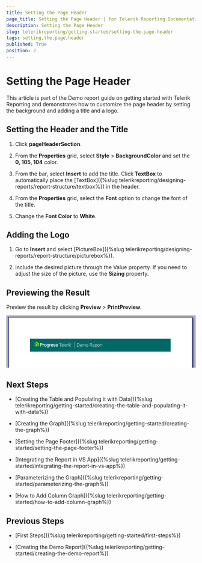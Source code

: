 ```yaml
---
title: Setting the Page Header
page_title: Setting the Page Header | for Telerik Reporting Documentation
description: Setting the Page Header
slug: telerikreporting/getting-started/setting-the-page-header
tags: setting,the,page,header
published: True
position: 2
---
```


# Setting the Page Header



This article is part of the Demo report guide on getting started with Telerik Reporting and demonstrates         how to customize the page header by setting the background and adding a title and a logo.       

## Setting the Header and the Title

1. Click __pageHeaderSection__.             

1. From the __Properties__ grid, select __Style__ > __BackgroundColor__               and set the __0, 105, 104__ color.             

1. From the bar, select __Insert__ to add the title. Click __TextBox__               to automatically place the [TextBox]({%slug telerikreporting/designing-reports/report-structure/textbox%}) in the header.             

1. From the __Properties__ grid, select the __Font__ option to change the font of the title.             

1. Change the __Font Color__ to __White__.             

## Adding the Logo

1. Go to __Insert__ and select [PictureBox]({%slug telerikreporting/designing-reports/report-structure/picturebox%}).             

1. Include the desired picture through the Value property. If you need to adjust the size of the picture, use the __Sizing__ property.             

## Previewing the Result

Preview the result by clicking __Preview__ > __PrintPreview__.           

  ![Page Header](images/PageHeader.PNG)

## Next Steps

* [Creating the Table and Populating it with Data]({%slug telerikreporting/getting-started/creating-the-table-and-populating-it-with-data%})

* [Creating the Graph]({%slug telerikreporting/getting-started/creating-the-graph%})

* [Setting the Page Footer]({%slug telerikreporting/getting-started/setting-the-page-footer%})

* [Integrating the Report in VS App]({%slug telerikreporting/getting-started/integrating-the-report-in-vs-app%})

* [Parameterizing the Graph]({%slug telerikreporting/getting-started/parameterizing-the-graph%})

* [How to Add Column Graph]({%slug telerikreporting/getting-started/how-to-add-column-graph%})

## Previous Steps

* [First Steps]({%slug telerikreporting/getting-started/first-steps%})

* [Creating the Demo Report]({%slug telerikreporting/getting-started/creating-the-demo-report%})
